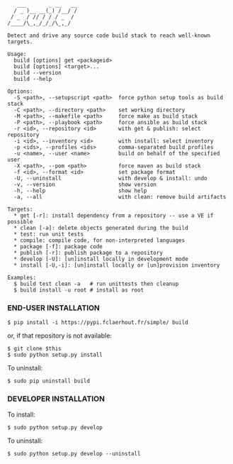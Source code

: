 	   ___       _ __   __
	  / _ )__ __(_) /__/ /
	 / _  / // / / / _  / 
	/____/\_,_/_/_/\_,_/  

	Detect and drive any source code build stack to reach well-known targets.
	
	Usage:
	  build [options] get <packageid>
	  build [options] <target>...
	  build --version
	  build --help
	
	Options:
	  -S <path>, --setupscript <path>  force python setup tools as build stack
	  -C <path>, --directory <path>    set working directory
	  -M <path>, --makefile <path>     force make as build stack
	  -P <path>, --playbook <path>     force ansible as build stack
	  -r <id>, --repository <id>       with get & publish: select repository
	  -i <id>, --inventory <id>        with install: select inventory
	  -p <ids>, --profiles <ids>       comma-separated build profiles
	  -u <name>, --user <name>         build on behalf of the specified user
	  -X <path>, --pom <path>          force maven as build stack
	  -f <id>, --format <id>           set package format
	  -U, --uninstall                  with develop & install: undo
	  -v, --version                    show version
	  -h, --help                       show help
	  -a, --all                        with clean: remove build artifacts
	
	Targets:
	  * get [-r]: install dependency from a repository -- use a VE if possible
	  * clean [-a]: delete objects generated during the build
	  * test: run unit tests
	  * compile: compile code, for non-interpreted languages
	  * package [-f]: package code
	  * publish [-r]: publish package to a repository
	  * develop [-U]: [un]install locally in development mode
	  * install [-U,-i]: [un]install locally or [un]provision inventory
	
	Examples:
	  $ build test clean -a   # run unittests then cleanup
	  $ build install -u root # install as root

### END-USER INSTALLATION

	$ pip install -i https://pypi.fclaerhout.fr/simple/ build

or, if that repository is not available:

	$ git clone $this
	$ sudo python setup.py install

To uninstall:

	$ sudo pip uninstall build

### DEVELOPER INSTALLATION

To install:

	$ sudo python setup.py develop

To uninstall:

	$ sudo python setup.py develop --uninstall
